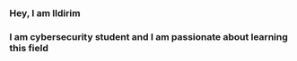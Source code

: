 ### Hey, I am Ildirim


### I am cybersecurity student and I am passionate about learning this field
